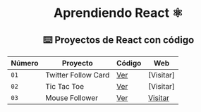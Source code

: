 <div align="center">



# Aprendiendo React ⚛️

## ⌨️ Proyectos de React con código

| Número | Proyecto | Código | Web |
| --- | --- | --- | --- |
| `01` | Twitter Follow Card | [Ver](proyects/React_bases) | [Visitar] |
| `02` | Tic Tac Toe | [Ver](proyects/game-tic-tac-toe) | [Visitar] |
| `03` | Mouse Follower | [Ver](projects/03-mouse-follower) | [Visitar]() |
